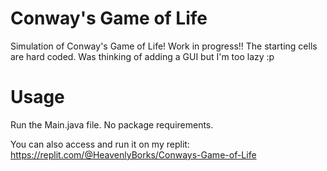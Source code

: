 # Conway's Game of Life
Simulation of Conway's Game of Life! Work in progress!! The starting cells are hard coded. Was thinking of adding a GUI but I'm too lazy :p

# Usage 

Run the Main.java file. No package requirements.

You can also access and run it on my replit: https://replit.com/@HeavenlyBorks/Conways-Game-of-Life
